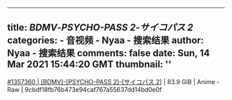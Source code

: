 
---
title: _BDMV_-_PSYCHO-PASS 2_-_サイコパス 2_
categories: 
    - 音视频
    - Nyaa - 搜索结果
author: Nyaa - 搜索结果
comments: false
date: Sun, 14 Mar 2021 15:44:20 GMT
thumbnail: ''
---

<div>   
<a href="https://nyaa.si/view/1357360">#1357360 | [BDMV]-[PSYCHO-PASS 2]-[サイコパス 2]</a> | 83.9 GiB | Anime - Raw | 9cbdf18fb76b473e94caf767a55637dd14bd0e0f  
</div>
            